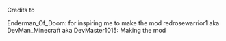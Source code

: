 Credits to 

Enderman_Of_Doom: for inspiring me to make the mod
redrosewarrior1 aka DevMan_Minecraft aka DevMaster1015: Making the mod

